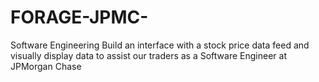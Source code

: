 # FORAGE-JPMC-
Software Engineering
Build an interface with a stock price data feed and visually display data to assist our traders as a Software Engineer at JPMorgan Chase
